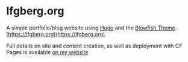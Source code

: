 # lfgberg.org

A simple portfolio/blog website using [Hugo](https://gohugo.io/) and the [Blowfish Theme](https://blowfish.page/). [https://lfgberg.org](https://lfgberg.org)

Full details on site and content creation, as well as deployment with CF Pages is available [on my website](https://lfgberg.org/posts/development/hugo/)
